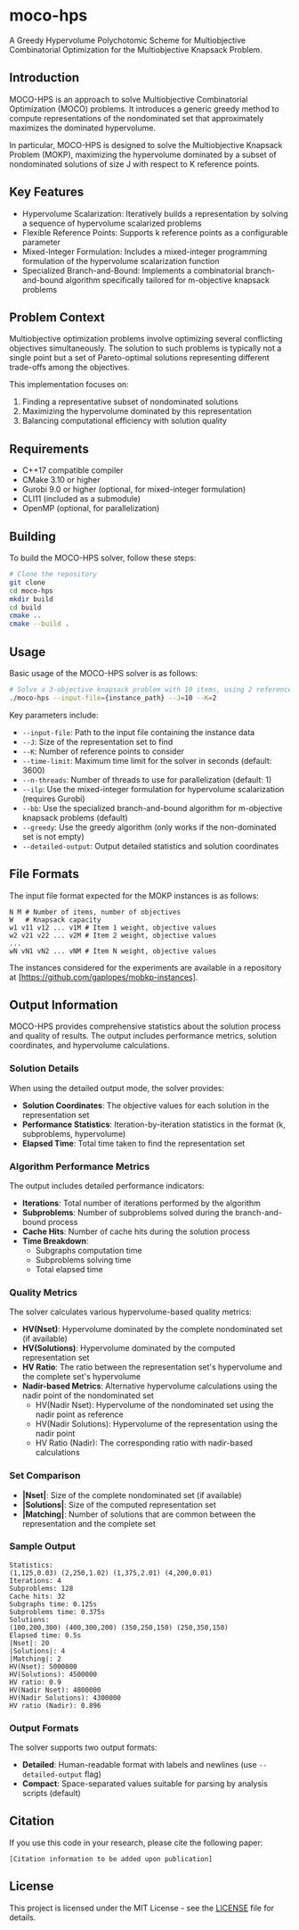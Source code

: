 # moco-hps

A Greedy Hypervolume Polychotomic Scheme for Multiobjective Combinatorial Optimization for the Multiobjective Knapsack Problem.

## Introduction

MOCO-HPS is an approach to solve Multiobjective Combinatorial Optimization (MOCO) problems.
It introduces a generic greedy method to compute representations of the nondominated set that approximately maximizes the dominated hypervolume.

In particular, MOCO-HPS is designed to solve the Multiobjective Knapsack Problem (MOKP), maximizing the hypervolume dominated by a 
subset of nondominated solutions of size J with respect to K reference points.

## Key Features

- Hypervolume Scalarization: Iteratively builds a representation by solving a sequence of hypervolume scalarized problems
- Flexible Reference Points: Supports k reference points as a configurable parameter
- Mixed-Integer Formulation: Includes a mixed-integer programming formulation of the hypervolume scalarization function
- Specialized Branch-and-Bound: Implements a combinatorial branch-and-bound algorithm specifically tailored for m-objective knapsack problems

## Problem Context

Multiobjective optimization problems involve optimizing several conflicting objectives simultaneously.
The solution to such problems is typically not a single point but a set of Pareto-optimal solutions representing different trade-offs among the objectives.

This implementation focuses on:

1. Finding a representative subset of nondominated solutions
2. Maximizing the hypervolume dominated by this representation
3. Balancing computational efficiency with solution quality

## Requirements
- C++17 compatible compiler
- CMake 3.10 or higher
- Gurobi 9.0 or higher (optional, for mixed-integer formulation)
- CLI11 (included as a submodule)
- OpenMP (optional, for parallelization)

## Building

To build the MOCO-HPS solver, follow these steps:

```bash
# Clone the repository
git clone
cd moco-hps
mkdir build
cd build
cmake ..
cmake --build .
```

## Usage

Basic usage of the MOCO-HPS solver is as follows:

```bash
# Solve a 3-objective knapsack problem with 10 items, using 2 reference points
./moco-hps --input-file={instance_path} --J=10 --K=2
```

Key parameters include:

- `--input-file`: Path to the input file containing the instance data
- `--J`: Size of the representation set to find
- `--K`: Number of reference points to consider
- `--time-limit`: Maximum time limit for the solver in seconds (default: 3600)
- `--n-threads`: Number of threads to use for parallelization (default: 1)
- `--ilp`: Use the mixed-integer formulation for hypervolume scalarization (requires Gurobi)
- `--bb`: Use the specialized branch-and-bound algorithm for m-objective knapsack problems (default)
- `--greedy`: Use the greedy algorithm (only works if the non-dominated set is not empty)
- `--detailed-output`: Output detailed statistics and solution coordinates

## File Formats

The input file format expected for the MOKP instances is as follows:

```
N M # Number of items, number of objectives
W   # Knapsack capacity
w1 v11 v12 ... v1M # Item 1 weight, objective values
w2 v21 v22 ... v2M # Item 2 weight, objective values
...
wN vN1 vN2 ... vNM # Item N weight, objective values
```

The instances considered for the experiments are available in a repository at [https://github.com/gaplopes/mobkp-instances].

## Output Information

MOCO-HPS provides comprehensive statistics about the solution process and quality of results.
The output includes performance metrics, solution coordinates, and hypervolume calculations.

### Solution Details

When using the detailed output mode, the solver provides:

- **Solution Coordinates**: The objective values for each solution in the representation set
- **Performance Statistics**: Iteration-by-iteration statistics in the format (k, subproblems, hypervolume)
- **Elapsed Time**: Total time taken to find the representation set

### Algorithm Performance Metrics

The output includes detailed performance indicators:

- **Iterations**: Total number of iterations performed by the algorithm
- **Subproblems**: Number of subproblems solved during the branch-and-bound process
- **Cache Hits**: Number of cache hits during the solution process
- **Time Breakdown**: 
  - Subgraphs computation time
  - Subproblems solving time
  - Total elapsed time

### Quality Metrics

The solver calculates various hypervolume-based quality metrics:

- **HV(Nset)**: Hypervolume dominated by the complete nondominated set (if available)
- **HV(Solutions)**: Hypervolume dominated by the computed representation set
- **HV Ratio**: The ratio between the representation set's hypervolume and the complete set's hypervolume
- **Nadir-based Metrics**: Alternative hypervolume calculations using the nadir point of the nondominated set
  - HV(Nadir Nset): Hypervolume of the nondominated set using the nadir point as reference
  - HV(Nadir Solutions): Hypervolume of the representation using the nadir point
  - HV Ratio (Nadir): The corresponding ratio with nadir-based calculations

### Set Comparison

- **|Nset|**: Size of the complete nondominated set (if available)
- **|Solutions|**: Size of the computed representation set
- **|Matching|**: Number of solutions that are common between the representation and the complete set

### Sample Output

```
Statistics:
(1,125,0.03) (2,250,1.02) (1,375,2.01) (4,200,0.01)
Iterations: 4
Subproblems: 128
Cache hits: 32
Subgraphs time: 0.125s
Subproblems time: 0.375s
Solutions:
(100,200,300) (400,300,200) (350,250,150) (250,350,150)
Elapsed time: 0.5s
|Nset|: 20
|Solutions|: 4
|Matching|: 2
HV(Nset): 5000000
HV(Solutions): 4500000
HV ratio: 0.9
HV(Nadir Nset): 4800000
HV(Nadir Solutions): 4300000
HV ratio (Nadir): 0.896
```

### Output Formats

The solver supports two output formats:
- **Detailed**: Human-readable format with labels and newlines (use `--detailed-output` flag)
- **Compact**: Space-separated values suitable for parsing by analysis scripts (default)

## Citation

If you use this code in your research, please cite the following paper:

```
[Citation information to be added upon publication]
```

## License

This project is licensed under the MIT License - see the [LICENSE](LICENSE) file for details.
